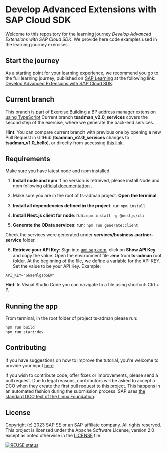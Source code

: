 # Develop Advanced Extensions with SAP Cloud SDK

Welcome to this repository for the learning journey _Develop Advanced Extensions with SAP Cloud SDK_. We provide here code examples used in the learning journey exercises.

## Start the journey

As a starting point for your learning experience, we recommend you go to the full learning journey, published on [SAP Learning](https://learning.sap.com) at the following link: [Develop Advanced Extensions with SAP Cloud SDK](https://learning.sap.com/learning-journey/develop-advanced-extensions-with-sap-cloud-sdk).

## Current branch

This branch is part of [Exercise:Building a BP address manager extension using TypeScript](https://learning.sap.com/learning-journey/develop-advanced-extensions-with-sap-cloud-sdk/exercise-building-a-bp-address-manager-extension-using-typescript_a3b13216-a20d-407c-9469-157628546623)
Current branch **tsadman_v2.0_services** covers the second step of the exercise, where we generate the back-end services.

**Hint**: You can compare current branch with previous one by opening a new Pull Request in GitHub (**tsadman_v2.0_services** changes to **tsadman_v1.0_hello**), or directly from accessing [this link](https://github.com/SAP-samples/cloud-sdk-learning-journey/compare/tsadman_v1.0_hello...tsadman_v2.0_services?expand=1).

## Requirements

Make sure you have latest node and npm installed.

1. **Install node and npm**
   If no version is retrieved, please install Node and npm following [official documentation](https://nodejs.org/en/download) .

2. Make sure you are in the root of ts-adman project. **Open the terminal**.

3. **Install all dependencies defined in the project**: run `npm install`
4. **Install Nest.js client for node**: run: `npm install -g @nestjs/cli`
5. **Generate the OData services**: run: `npm run generate:client`

Check the services were generated under **services/business-partner-service** folder.

6. **Retrieve your API Key**: Sign into [api.sap.com](https://api.sap.com/api/API_BUSINESS_PARTNER/overview), click on **Show API Key** and copy the value.
   Open the environment file **.env** from **ts-adman** root folder. At the beginning of the file, we define a variable for the API KEY. Set the value to be your API Key. Example:

```
API_KEY="G6aeNlgsbSEW"
```

**Hint**: In Visual Studio Code you can navigate to a file using shortcut: Ctrl + P.

## Running the app

From terminal, in the root folder of project ts-adman please run:

```sh
npm run build
npm run start:dev
```

## Contributing

If you have suggestions on how to improve the tutorial, you're welcome to provide your input [here](https://github.com/SAP-samples/cloud-sdk-learning-journey/issues).

If you wish to contribute code, offer fixes or improvements, please send a pull request. Due to legal reasons, contributors will be asked to accept a DCO when they create the first pull request to this project. This happens in an automated fashion during the submission process. SAP uses [the standard DCO text of the Linux Foundation](https://developercertificate.org/).

## License

Copyright (c) 2023 SAP SE or an SAP affiliate company. All rights reserved. This project is licensed under the Apache Software License, version 2.0 except as noted otherwise in the [LICENSE](LICENSE) file.

[![REUSE status](https://api.reuse.software/badge/github.com/SAP-samples/cloud-sdk-learning-journey)](https://api.reuse.software/info/github.com/SAP-samples/cloud-sdk-learning-journey)
